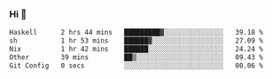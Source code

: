 ### Hi 👋

<!--START_SECTION:waka-->

```txt
Haskell      2 hrs 44 mins   █████████▓░░░░░░░░░░░░░░░   39.18 %
sh           1 hr 53 mins    ██████▓░░░░░░░░░░░░░░░░░░   27.09 %
Nix          1 hr 42 mins    ██████░░░░░░░░░░░░░░░░░░░   24.24 %
Other        39 mins         ██▒░░░░░░░░░░░░░░░░░░░░░░   09.43 %
Git Config   0 secs          ░░░░░░░░░░░░░░░░░░░░░░░░░   00.06 %
```

<!--END_SECTION:waka-->
